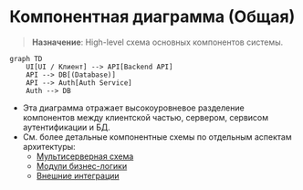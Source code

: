 # Компонентная диаграмма (Общая)

> **Назначение**: High-level схема основных компонентов системы.

```mermaid
graph TD
    UI[UI / Клиент] --> API[Backend API]
    API --> DB[(Database)]
    API --> Auth[Auth Service]
    Auth --> DB
``` 
- Эта диаграмма отражает высокоуровневое разделение компонентов между клиентской частью, сервером, сервисом аутентификации и БД.
- См. более детальные компонентные схемы по отдельным аспектам архитектуры:
    - [Мультисерверная схема](component-diagram-multiserver.md)
    - [Модули бизнес-логики](component-diagram-business.md)
    - [Внешние интеграции](component-diagram-integrations.md)